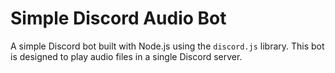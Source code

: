 # Simple Discord Audio Bot

A simple Discord bot built with Node.js using the `discord.js` library. This bot is designed to play audio files in a single Discord server.
